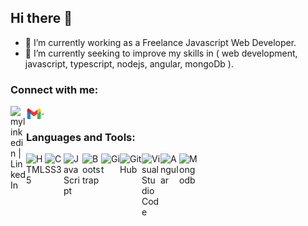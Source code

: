## Hi there 👋

- 🔭 I’m currently working as a Freelance Javascript Web Developer.
- 🌱 I’m currently seeking to improve my skills in ( web development, javascript, typescript, nodejs, angular, mongoDb ).


### Connect with me: 

  [<img align="left" alt="mylinkedin | LinkedIn" width="25" src="https://www.svgrepo.com/show/299484/linkedin.svg" />][linkedin]
  [<img align="left" alt="myemail | Email" width="25" src="./icons8-gmail.svg" />][email].

 
### Languages and Tools:

[<img align="left" alt="HTML5" width="30px" src="https://www.svgrepo.com/show/120930/html.svg" />][html]
[<img align="left" alt="CSS3" width="30px" src="https://www.svgrepo.com/show/134149/css.svg" />][css]
[<img align="left" alt="JavaScript" width="30px" src="https://www.svgrepo.com/show/29753/javascript.svg" />][js]
[<img align="left" alt="Bootstrap" width="30px" src="https://www.svgrepo.com/show/353498/bootstrap.svg" />][bs] 
[<img align="left" alt="Git" width="30px" src="https://www.svgrepo.com/show/373623/git.svg" />][git]
[<img align="left" alt="GitHub" width="35px" src="https://www.svgrepo.com/show/312259/github.svg" />][github]
[<img align="left" alt="Visual Studio Code" width="30px" src="https://www.svgrepo.com/show/331782/visual-studio.svg" />][vs]
[<img align="left" alt="Angular" width="30px" src="https://www.svgrepo.com/show/452156/angular.svg" />][angular]
[<img align="left" alt="Mongodb" width="30px" src="https://www.svgrepo.com/show/452156/mongodb.svg" />][mongodb]


<!-- **esraaKamel1195/esraaKamel1195** is a ✨ _special_ ✨ repository because its `README.md` (this file) appears on your GitHub profile. -->


[linkedin]: https://www.linkedin.com/in/esraa-kamel-329961129/
[email]: esraa.kamel1811@gmail.com
[bs]:https://getbootstrap.com/
[github]: https://github.com/esraaKamel1195
[vs]: https://visualstudio.microsoft.com/
[html]: https://developer.mozilla.org/en-US/docs/Web/HTML
[css]: https://developer.mozilla.org/en-US/docs/Web/CSS
[js]: https://developer.mozilla.org/en-US/docs/Web/JavaScript
[git]: https://git-scm.com/
[nodejs]: https://www.svgrepo.com/show/452075/node-js.svg
[angular]: https://www.svgrepo.com/show/452156/angular.svg
[mongodb]: https://www.svgrepo.com/show/439231/mongodb.svg


<!-- Here are some ideas to get you started:
- 👯 I’m looking to collaborate on ...
- 🤔 I’m looking for help with ...
- 💬 Ask me about ...
- 😄 Pronouns: ...
- ⚡ Fun fact: ... -->
